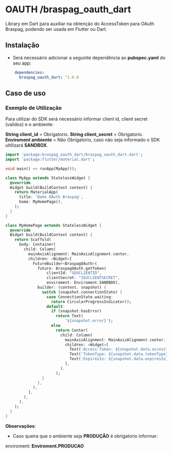 # OAUTH /braspag_oauth_dart

Library em Dart para auxiliar na obtenção do AccessToken para OAuth Braspag, podendo ser usada em Flutter ou Dart.

## Instalação

- Será necessário adicionar a seguinte dependência ao **pubspec.yaml** do seu app:

```yaml
    dependencies:
      braspag_oauth_dart: ^1.0.0
```

## Caso de uso

### Exemplo de Utilização

Para utilizar do SDK será necessário informar client id, client secret (validos) e o ambiente:

**String client_id** = Obrigatorio.
**String client_secret** = Obrigatorio.
**Enviroment ambiente** = Não Obrigatorio, caso não seja informado o SDK ultilizará **SANDBOX**.

```dart
import 'package:braspag_oauth_dart/braspag_oauth_dart.dart';
import 'package:flutter/material.dart';

void main() => runApp(MyApp());

class MyApp extends StatelessWidget {
  @override
  Widget build(BuildContext context) {
    return MaterialApp(
      title: 'Demo OAuth Braspag',
      home: MyHomePage(),
    );
  }
}

class MyHomePage extends StatelessWidget {
  @override
  Widget build(BuildContext context) {
    return Scaffold(
      body: Container(
        child: Column(
          mainAxisAlignment: MainAxisAlignment.center,
          children: <Widget>[
            FutureBuilder<BraspagOAuth>(
              future: BraspagOAuth.getToken(
                  clientId: "SEUCLIENTID",
                  clientSecret: "SEUCLIENTSECRET",
                  enviroment: Enviroment.SANDBOX),
              builder: (context, snapshot) {
                switch (snapshot.connectionState) {
                  case ConnectionState.waiting:
                    return CircularProgressIndicator();
                  default:
                    if (snapshot.hasError)
                      return Text(
                          '${snapshot.error}');
                    else
                      return Center(
                        child: Column(
                          mainAxisAlignment: MainAxisAlignment.center,
                          children: <Widget>[
                            Text('Access Token: ${snapshot.data.accessToken}'),
                            Text('TokenType: ${snapshot.data.tokenType}'),
                            Text('ExpiresIn: ${snapshot.data.expiresIn}'),
                          ],
                        ),
                      );
                }
              },
            ),
          ],
        ),
      ),
    );
  }
}

```

**Observações**:

- Caso queira que o ambiente seja **PRODUÇÃO** é obrigatorio informar:

 enviroment: **Enviroment.PRODUCAO**



